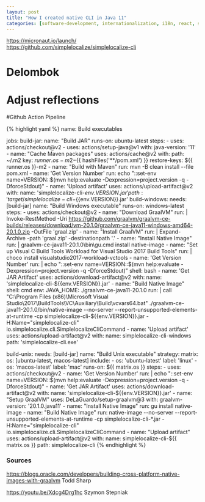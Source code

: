 ```yaml
---
layout: post
title: "How I created native CLI in Java 11" 
categories: [software-development, internationalization, i18n, react, software, startup]
---
```



https://micronaut.io/launch/
https://github.com/simplelocalize/simplelocalize-cli

# Delombok

# Adjust reflections


#Github Action Pipeline

{% highlight yaml %}
name: Build executables

jobs:
  build-jar:
      name: "Build JAR"
      runs-on: ubuntu-latest
      steps:
      - uses: actions/checkout@v2
      - uses: actions/setup-java@v1
        with:
          java-version: '11'
      - name: "Cache Maven packages"
        uses: actions/cache@v2
        with:
          path: ~/.m2
          key: ${{ runner.os }}-m2-${{ hashFiles('**/pom.xml') }}
          restore-keys: ${{ runner.os }}-m2
      - name: "Build with Maven"
        run: mvn -B clean install --file pom.xml
      - name: 'Get Version Number'
        run: echo "::set-env name=VERSION::$(mvn help:evaluate -Dexpression=project.version -q -DforceStdout)"
      - name: 'Upload artifact'
        uses: actions/upload-artifact@v2
        with:
          name: 'simplelocalize-cli-${{env.VERSION}}.jar'
          path: 'target/simplelocalize-cli-${{env.VERSION}}.jar'
  build-windows:
    needs: [build-jar]
    name: "Build Windows executable"
    runs-on: windows-latest
    steps:
      - uses: actions/checkout@v2
      - name: "Download GraalVM"
        run: |
          Invoke-RestMethod -Uri https://github.com/graalvm/graalvm-ce-builds/releases/download/vm-20.1.0/graalvm-ce-java11-windows-amd64-20.1.0.zip -OutFile 'graal.zip'
      - name: "Install GraalVM"
        run: |
          Expand-Archive -path 'graal.zip' -destinationpath '.'
      - name: "Install Native Image"
        run: |
          graalvm-ce-java11-20.1.0\bin\gu.cmd install native-image
      - name: "Set up Visual C Build Tools Workload for Visual Studio 2017 Build Tools"
        run: |
          choco install visualstudio2017-workload-vctools
      - name: 'Get Version Number'
        run: |
          echo "::set-env name=VERSION::$(mvn help:evaluate -Dexpression=project.version -q -DforceStdout)"
        shell: bash
      - name: 'Get JAR Artifact'
        uses: actions/download-artifact@v2
        with:
          name: 'simplelocalize-cli-${{env.VERSION}}.jar'
      - name: "Build Native Image"
        shell: cmd
        env:
          JAVA_HOME: ./graalvm-ce-java11-20.1.0
        run: |
          call "C:\Program Files (x86)\Microsoft Visual Studio\2017\BuildTools\VC\Auxiliary\Build\vcvars64.bat"
          ./graalvm-ce-java11-20.1.0/bin/native-image --no-server --report-unsupported-elements-at-runtime -cp simplelocalize-cli-${{env.VERSION}}.jar -H:Name="simplelocalize-cli" io.simplelocalize.cli.SimplelocalizeCliCommand
      - name: 'Upload artifact'
        uses: actions/upload-artifact@v2
        with:
          name: simplelocalize-cli-windows
          path: 'simplelocalize-cli.exe'

  build-unix:
    needs: [build-jar]
    name: "Build Unix executable"
    strategy:
      matrix:
        os: [ubuntu-latest, macos-latest]
        include:
          - os: 'ubuntu-latest'
            label: 'linux'
          - os: 'macos-latest'
            label: 'mac'
    runs-on: ${{ matrix.os }}
    steps:
      - uses: actions/checkout@v2
      - name: 'Get Version Number'
        run: |
          echo "::set-env name=VERSION::$(mvn help:evaluate -Dexpression=project.version -q -DforceStdout)"
      - name: 'Get JAR Artifact'
        uses: actions/download-artifact@v2
        with:
          name: 'simplelocalize-cli-${{env.VERSION}}.jar'
      - name: "Setup GraalVM"
        uses: DeLaGuardo/setup-graalvm@3
        with:
          graalvm-version: '20.1.0.java11'
      - name: "Install Native Image"
        run: gu install native-image
      - name: "Build Native Image"
        run: native-image --no-server --report-unsupported-elements-at-runtime -cp simplelocalize-cli-*.jar -H:Name="simplelocalize-cli" io.simplelocalize.cli.SimplelocalizeCliCommand
      - name: "Upload artifact"
        uses: actions/upload-artifact@v2
        with:
          name: simplelocalize-cli-${{ matrix.os }}
          path: simplelocalize-cli
{% endhighlight %}


### Sources
https://blogs.oracle.com/developers/building-cross-platform-native-images-with-graalvm
Todd Sharp

https://youtu.be/Xdcg4Drg1hc 
Szymon Stepniak
